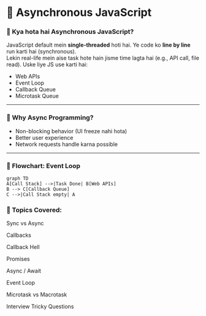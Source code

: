 # 📘 Asynchronous JavaScript
### 🔹 Kya hota hai Asynchronous JavaScript?
JavaScript default mein **single-threaded** hoti hai. Ye code ko **line by line** run karti hai (synchronous).  
Lekin real-life mein aise task hote hain jisme time lagta hai (e.g., API call, file read). Uske liye JS use karti hai:

- Web APIs
- Event Loop
- Callback Queue
- Microtask Queue

---

### 🧠 Why Async Programming?

- Non-blocking behavior (UI freeze nahi hota)
- Better user experience
- Network requests handle karna possible

---

### 🔄 Flowchart: Event Loop
```
graph TD
A[Call Stack] -->|Task Done| B[Web APIs]
B --> C[Callback Queue]
C -->|Call Stack empty| A
```

### 🔧 Topics Covered:
Sync vs Async

Callbacks

Callback Hell

Promises

Async / Await

Event Loop

Microtask vs Macrotask

Interview Tricky Questions
